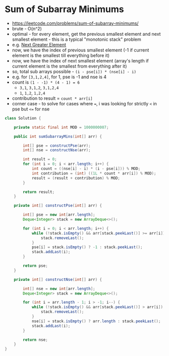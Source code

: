 # Sum of Subarray Minimums

- https://leetcode.com/problems/sum-of-subarray-minimums/
- brute - O(n^2)
- optimal - for every element, get the previous smallest element and next smallest element - this is a typical "monotonic stack" problem
- e.g. [Next Greater Element](./Next%20Greater%20Element.md)
- now, we have the index of previous smallest element (-1 if current element is the smallest till everything before it)
- now, we have the index of next smallest element (array's length if current element is the smallest from everything after it)
- so, total sub arrays possible - `(i - pse[i]) * (nse[i] - i)`
- e.g. for `[3,1,2,4]`, for 1, pse is -1 and nse is 4
- count is `(1 - -1) * (4 - 1) = 6`
  - `3,1`, `3,1,2`, `3,1,2,4`
  - `1`, `1,2`, `1,2,4`
- contribution to result = `count * arr[i]`
- corner case - to solve for cases where `=`, i was looking for strictly `<` in pse but `<=` for nse

```java
class Solution {

    private static final int MOD = 1000000007;

    public int sumSubarrayMins(int[] arr) {

        int[] pse = constructPse(arr);
        int[] nse = constructNse(arr);

        int result = 0;
        for (int i = 0; i < arr.length; i++) {
            int count = ((nse[i] - i) * (i - pse[i])) % MOD;
            int contribution = (int) ((1L * count * arr[i]) % MOD);
            result = (result + contribution) % MOD;
        }

        return result;
    }

    private int[] constructPse(int[] arr) {

        int[] pse = new int[arr.length];
        Deque<Integer> stack = new ArrayDeque<>();

        for (int i = 0; i < arr.length; i++) {
            while (!stack.isEmpty() && arr[stack.peekLast()] >= arr[i]) {
                stack.removeLast();
            }
            pse[i] = stack.isEmpty() ? -1 : stack.peekLast();
            stack.addLast(i);
        }

        return pse;
    }

    private int[] constructNse(int[] arr) {

        int[] nse = new int[arr.length];
        Deque<Integer> stack = new ArrayDeque<>();

        for (int i = arr.length - 1; i > -1; i--) {
            while (!stack.isEmpty() && arr[stack.peekLast()] > arr[i]) {
                stack.removeLast();
            }
            nse[i] = stack.isEmpty() ? arr.length : stack.peekLast();
            stack.addLast(i);
        }

        return nse;
    }
}
```
